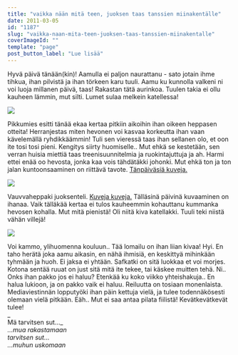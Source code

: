 ```yaml
---
title: "vaikka nään mitä teen, juoksen taas tanssien miinakentälle"
date: 2011-03-05
id: "1187"
slug: "vaikka-naan-mita-teen-juoksen-taas-tanssien-miinakentalle"
coverImageId: ""
template: "page"
post_button_label: "Lue lisää"
---
```


Hyvä päivä tänään(kin)! Aamulla ei paljon naurattanu - sato jotain ihme tihkua, ihan pilvistä ja ihan törkeen karu tuuli. Aamu ku kunnolla valkeni ni voi luoja millanen päivä, taas! Rakastan tätä aurinkoa. Tuulen takia ei ollu kauheen lämmin, mut silti. Lumet sulaa melkein katellessa!

[![](/images/nimet%25C3%25B6n10.png)](https://lh6.googleusercontent.com/-OKIv3sCZ2CM/TXJMP3cQNcI/AAAAAAAAACk/xM3rrIPdBco/s1600/nimet%25C3%25B6n10.png)

Pikkumies esitti tänää ekaa kertaa pitkiin aikoihin ihan oikeen heppasen otteita! Herranjestas miten hevonen voi kasvaa korkeutta ihan vaan kävelemällä ryhdikkäämmin! Tuli sen vieressä taas ihan sellanen olo, et oon ite tosi tosi pieni. Kengitys siirty huomiselle.. Mut ehkä se kestetään, sen verran huisia miettiä taas treenisuunnitelmia ja ruokintajuttuja ja ah. Harmi ettei enää oo hevosta, jonka kaa vois tähdätäkki johonki. Mut ehkä ton ja ton jalan kuntoonsaaminen on riittävä tavote. [Tänpäiväsiä kuveja.](http://www.maisaw.otukset.fi/kuvat/2011/Tallit+ja+hevoset/Dedicated+Kemp/5.3.2011/)

[![](/images/nimet%25C3%25B6n11.png)](https://lh3.googleusercontent.com/-3YzQeSji8O0/TXJMQ08J6DI/AAAAAAAAACo/OxpEp1gXZlU/s1600/nimet%25C3%25B6n11.png)

Vauvvaheppaki juoksenteli. [Kuveja kuveja.](http://www.maisaw.otukset.fi/kuvat/2011/Tallit+ja+hevoset/Anniinan+talli/5.3.2011/) Tälläsinä päivinä kuvaaminen on ihanaa. Vaik tälläkää kertaa ei tulos kauheemmin kohauttanu kummanka hevosen kohalla. Mut mitä pienistä! Oli niitä kiva katellakki. Tuuli teki niistä vähän villejä!

[![](/images/IMG_2813.png)](https://lh5.googleusercontent.com/-3obKYiUHmic/TXJWm0d7Q_I/AAAAAAAAACw/Xub5Hr3ovmk/s1600/IMG_2813.png)

Voi kammo, ylihuomenna kouluun.. Tää lomailu on ihan liian kivaa! Hyi. En taho herätä joka aamu aikasin, en nähä ihmisiä, en keskittyä mihinkään tyhmään ja huoh. Ei jaksa ei yhtään. Safkatki on sitä luokkaa et voi morjes. Kotona sentää ruuat on just sitä mitä ite tekee, tai käskee muitten tehä. Ni.. Onks ihan pakko jos ei haluu? Etenkää ku koko viikko yhteishakuja.. En halua lukioon, ja on pakko vaik ei haluu. Reiluutta on tosiaan monenlaista. Mediaviestinnän lopputyöki ihan päin kettuja vielä, ja tulee todennäkösesti olemaan vielä pitkään. Eäh.. Mut ei saa antaa pilata fiilistä! Kevätkevätkevät tulee!  
_  
Mä tarvitsen sut..._  
_...mua rakastamaan_  
_tarvitsen sut..._  
_...muhun uskomaan_
